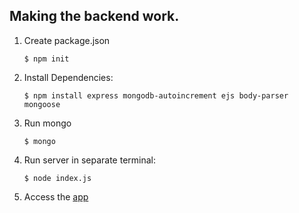 ## Making the backend work.

1. Create package.json

    ```$ npm init```

2. Install Dependencies:

    ```$ npm install express mongodb-autoincrement ejs body-parser mongoose```

3. Run mongo

    ```$ mongo```

4. Run server in separate terminal:

    ```$ node index.js```

5. Access the [app](http://localhost:3000/)
